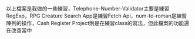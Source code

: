 以上檔案是我做的一些練習，Telephone-Number-Validator主要是練習RegExp，RPG Creature Search App是練習Fetch Api，num-to-roman是練習陣列的操作，Cash Register Project則是在練習class的寫法，但此檔案的功能還在改善當中
